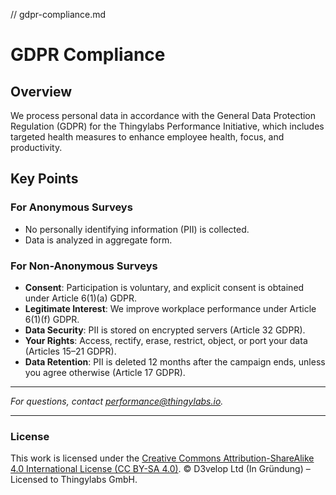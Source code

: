// gdpr-compliance.md
# GDPR Compliance

## Overview
We process personal data in accordance with the General Data Protection Regulation (GDPR) for the Thingylabs Performance Initiative, which includes targeted health measures to enhance employee health, focus, and productivity.

## Key Points
### For Anonymous Surveys
- No personally identifying information (PII) is collected.
- Data is analyzed in aggregate form.

### For Non-Anonymous Surveys
- **Consent**: Participation is voluntary, and explicit consent is obtained under Article 6(1)(a) GDPR.
- **Legitimate Interest**: We improve workplace performance under Article 6(1)(f) GDPR.
- **Data Security**: PII is stored on encrypted servers (Article 32 GDPR).
- **Your Rights**: Access, rectify, erase, restrict, object, or port your data (Articles 15–21 GDPR).
- **Data Retention**: PII is deleted 12 months after the campaign ends, unless you agree otherwise (Article 17 GDPR).

---

*For questions, contact [performance@thingylabs.io](mailto:performance@thingylabs.io).*

---

### License
This work is licensed under the [Creative Commons Attribution-ShareAlike 4.0 International License (CC BY-SA 4.0)](https://creativecommons.org/licenses/by-sa/4.0/). © D3velop Ltd (In Gründung) – Licensed to Thingylabs GmbH.